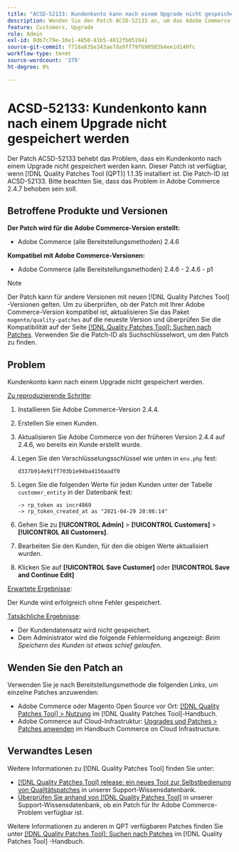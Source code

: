 ```yaml
---
title: "ACSD-52133: Kundenkonto kann nach einem Upgrade nicht gespeichert werden"
description: Wenden Sie den Patch ACSD-52133 an, um das Adobe Commerce-Problem zu beheben, bei dem ein Kundenkonto nach einem Upgrade nicht gespeichert werden kann.
feature: Customers, Upgrade
role: Admin
exl-id: 0db7c79e-10e1-4850-81b5-4812fb051941
source-git-commit: 7718a835e343ae7da9ff79f690503b4ee1d140fc
workflow-type: tm+mt
source-wordcount: '379'
ht-degree: 0%

---
```


# ACSD-52133: Kundenkonto kann nach einem Upgrade nicht gespeichert werden

Der Patch ACSD-52133 behebt das Problem, dass ein Kundenkonto nach einem Upgrade nicht gespeichert werden kann. Dieser Patch ist verfügbar, wenn [!DNL Quality Patches Tool (QPT)] 1.1.35 installiert ist. Die Patch-ID ist ACSD-52133. Bitte beachten Sie, dass das Problem in Adobe Commerce 2.4.7 behoben sein soll.

## Betroffene Produkte und Versionen

**Der Patch wird für die Adobe Commerce-Version erstellt:**

* Adobe Commerce (alle Bereitstellungsmethoden) 2.4.6

**Kompatibel mit Adobe Commerce-Versionen:**

* Adobe Commerce (alle Bereitstellungsmethoden) 2.4.6 - 2.4.6 - p1

>[!NOTE]
>
>Der Patch kann für andere Versionen mit neuen [!DNL Quality Patches Tool] -Versionen gelten. Um zu überprüfen, ob der Patch mit Ihrer Adobe Commerce-Version kompatibel ist, aktualisieren Sie das Paket `magento/quality-patches` auf die neueste Version und überprüfen Sie die Kompatibilität auf der Seite [[!DNL Quality Patches Tool]: Suchen nach Patches](https://experienceleague.adobe.com/tools/commerce-quality-patches/index.html). Verwenden Sie die Patch-ID als Suchschlüsselwort, um den Patch zu finden.

## Problem

Kundenkonto kann nach einem Upgrade nicht gespeichert werden.

<u>Zu reproduzierende Schritte</u>:

1. Installieren Sie Adobe Commerce-Version 2.4.4.
1. Erstellen Sie einen Kunden.
1. Aktualisieren Sie Adobe Commerce von der früheren Version 2.4.4 auf 2.4.6, wo bereits ein Kunde erstellt wurde.
1. Legen Sie den Verschlüsselungsschlüssel wie unten in `env.php` fest:

   `d337b914e91ff703b1e94ba4156aadf0`

1. Legen Sie die folgenden Werte für jeden Kunden unter der Tabelle `customer_entity` in der Datenbank fest:

   ```
   -> rp_token as incr4869
   -> rp_token_created_at as "2021-04-29 20:06:14"
   ```

1. Gehen Sie zu **[!UICONTROL Admin]** > **[!UICONTROL Customers]** > **[!UICONTROL All Customers]**.
1. Bearbeiten Sie den Kunden, für den die obigen Werte aktualisiert wurden.
1. Klicken Sie auf **[!UICONTROL Save Customer]** oder **[!UICONTROL Save and Continue Edit]**

<u>Erwartete Ergebnisse</u>:

Der Kunde wird erfolgreich ohne Fehler gespeichert.

<u>Tatsächliche Ergebnisse</u>:

* Der Kundendatensatz wird nicht gespeichert.
* Dem Administrator wird die folgende Fehlermeldung angezeigt: *Beim Speichern des Kunden ist etwas schief gelaufen.*

## Wenden Sie den Patch an

Verwenden Sie je nach Bereitstellungsmethode die folgenden Links, um einzelne Patches anzuwenden:

* Adobe Commerce oder Magento Open Source vor Ort: [[!DNL Quality Patches Tool] > Nutzung](https://experienceleague.adobe.com/docs/commerce-operations/tools/quality-patches-tool/usage.html) im [!DNL Quality Patches Tool]-Handbuch.
* Adobe Commerce auf Cloud-Infrastruktur: [Upgrades und Patches > Patches anwenden](https://experienceleague.adobe.com/docs/commerce-cloud-service/user-guide/develop/upgrade/apply-patches.html) im Handbuch Commerce on Cloud Infrastructure.

## Verwandtes Lesen

Weitere Informationen zu [!DNL Quality Patches Tool] finden Sie unter:

* [[!DNL Quality Patches Tool] release: ein neues Tool zur Selbstbedienung von Qualitätspatches](/help/announcements/adobe-commerce-announcements/magento-quality-patches-released-new-tool-to-self-serve-quality-patches.md) in unserer Support-Wissensdatenbank.
* [Überprüfen Sie anhand von  [!DNL Quality Patches Tool]](/help/support-tools/patches-available-in-qpt-tool/check-patch-for-magento-issue-with-magento-quality-patches.md) in unserer Support-Wissensdatenbank, ob ein Patch für Ihr Adobe Commerce-Problem verfügbar ist.

Weitere Informationen zu anderen in QPT verfügbaren Patches finden Sie unter [[!DNL Quality Patches Tool]: Suchen nach Patches](https://experienceleague.adobe.com/tools/commerce-quality-patches/index.html) im [!DNL Quality Patches Tool] -Handbuch.
